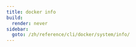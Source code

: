```yaml
---
title: docker info
build:
  render: never
sidebar:
  goto: /zh/reference/cli/docker/system/info/
---
```

